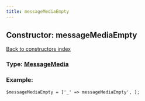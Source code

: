 ```yaml
---
title: messageMediaEmpty
---
```

## Constructor: messageMediaEmpty  
[Back to constructors index](index.md)






### Type: [MessageMedia](../types/MessageMedia.md)


### Example:

```
$messageMediaEmpty = ['_' => messageMediaEmpty', ];
```